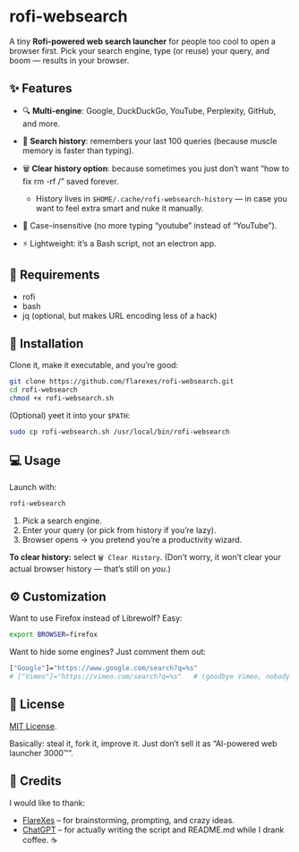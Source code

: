 # rofi-websearch 

A tiny **Rofi-powered web search launcher** for people too cool to open a browser first. Pick your search engine, type (or reuse) your query, and boom — results in your browser.

## ✨ Features
- 🔍 **Multi-engine**: Google, DuckDuckGo, YouTube, Perplexity, GitHub, and more.  
- 📝 **Search history**: remembers your last 100 queries (because muscle memory is faster than typing).  
- 🗑️ **Clear history option**: because sometimes you just don’t want “how to fix rm -rf /” saved forever.  
	- History lives in `$HOME/.cache/rofi-websearch-history` —  in case you want to feel extra smart and nuke it manually.

- 🦆 Case-insensitive (no more typing “youtube” instead of “YouTube”).  
- ⚡ Lightweight: it’s a Bash script, not an electron app.  

## 🔧 Requirements
- rofi
- bash
- jq (optional, but makes URL encoding less of a hack)  

## 🚀 Installation
Clone it, make it executable, and you’re good:

```bash
git clone https://github.com/flarexes/rofi-websearch.git
cd rofi-websearch
chmod +x rofi-websearch.sh
````

(Optional) yeet it into your `$PATH`:

```bash
sudo cp rofi-websearch.sh /usr/local/bin/rofi-websearch
```

## 💻 Usage

Launch with:

```bash
rofi-websearch
```

1. Pick a search engine.
2. Enter your query (or pick from history if you’re lazy).
3. Browser opens → you pretend you’re a productivity wizard.

**To clear history:** select `🗑 Clear History`. (Don’t worry, it won’t clear your actual browser history — that’s still on *you*.)

## ⚙️ Customization

Want to use Firefox instead of Librewolf? Easy:

```bash
export BROWSER=firefox
```

Want to hide some engines? Just comment them out:

```bash
["Google"]="https://www.google.com/search?q=%s"
# ["Vimeo"]="https://vimeo.com/search?q=%s"   # (goodbye Vimeo, nobody will miss you)
```

## 📜 License

[MIT License](LICENSE).

Basically: steal it, fork it, improve it. Just don’t sell it as “AI-powered web launcher 3000™”.

## 🙌 Credits

I would like to thank:
- [FlareXes](https://github.com/flarexes) – for brainstorming, prompting, and crazy ideas.
- [ChatGPT](https://chat.com) – for actually writing the script and README.md while I drank coffee. ☕

